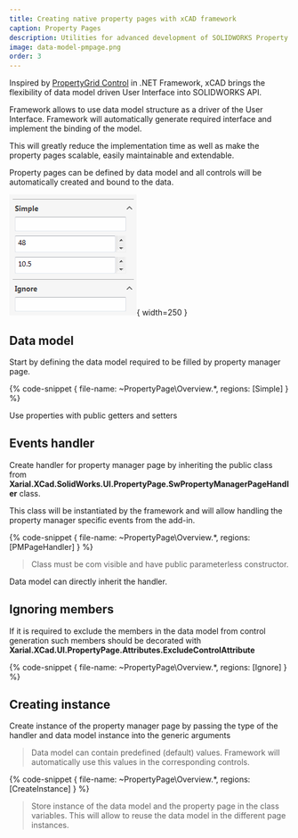 ```yaml
---
title: Creating native property pages with xCAD framework
caption: Property Pages
description: Utilities for advanced development of SOLIDWORKS Property Manager Pages which enables data driven development with data binding
image: data-model-pmpage.png
order: 3
---
```

Inspired by [PropertyGrid Control](https://msdn.microsoft.com/en-us/library/aa302326.aspx) in .NET Framework, xCAD brings the flexibility of data model driven User Interface into SOLIDWORKS API.

Framework allows to use data model structure as a driver of the User Interface. Framework will automatically generate required interface and implement the binding of the model.

This will greatly reduce the implementation time as well as make the property pages scalable, easily maintainable and extendable.

Property pages can be defined by data model and all controls will be automatically created and bound to the data.

![Property Manager Page driven by data model](data-model-pmpage.png){ width=250 }

## Data model

Start by defining the data model required to be filled by property manager page.

{% code-snippet { file-name: ~PropertyPage\Overview.*, regions: [Simple] } %}

Use properties with public getters and setters

## Events handler

Create handler for property manager page by inheriting the public class from **Xarial.XCad.SolidWorks.UI.PropertyPage.SwPropertyManagerPageHandler** class.

This class will be instantiated by the framework and will allow handling the property manager specific events from the add-in.

{% code-snippet { file-name: ~PropertyPage\Overview.*, regions: [PMPageHandler] } %}

> Class must be com visible and have public parameterless constructor.

Data model can directly inherit the handler.

## Ignoring members

If it is required to exclude the members in the data model from control generation such members should be decorated with **Xarial.XCad.UI.PropertyPage.Attributes.ExcludeControlAttribute**

{% code-snippet { file-name: ~PropertyPage\Overview.*, regions: [Ignore] } %}

## Creating instance

Create instance of the property manager page by passing the type of the handler and data model instance into the generic arguments

> Data model can contain predefined (default) values. Framework will automatically use this values in the corresponding controls.

{% code-snippet { file-name: ~PropertyPage\Overview.*, regions: [CreateInstance] } %}

> Store instance of the data model and the property page in the class variables. This will allow to reuse the data model in the different page instances.